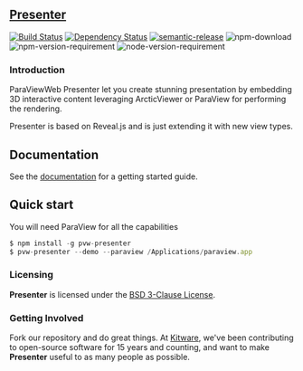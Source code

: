 ## [Presenter](http://slides.com/sebastienjourdain/p#/)

[![Build Status](https://travis-ci.org/Kitware/pvw-presenter.svg)](https://travis-ci.org/Kitware/pvw-presenter)
[![Dependency Status](https://david-dm.org/kitware/pvw-presenter.svg)](https://david-dm.org/kitware/pvw-presenter)
[![semantic-release](https://img.shields.io/badge/%20%20%F0%9F%93%A6%F0%9F%9A%80-semantic--release-e10079.svg)](https://github.com/semantic-release/semantic-release)
![npm-download](https://img.shields.io/npm/dm/pvw-presenter.svg)
![npm-version-requirement](https://img.shields.io/badge/npm->=3.0.0-brightgreen.svg)
![node-version-requirement](https://img.shields.io/badge/node->=5.0.0-brightgreen.svg)

### Introduction

ParaViewWeb Presenter let you create stunning presentation by embedding 
3D interactive content leveraging ArcticViewer or ParaView for performing
the rendering.

Presenter is based on Reveal.js and is just extending it with new view types.

## Documentation

See the [documentation](http://slides.com/sebastienjourdain/p#/) for a
getting started guide.

## Quick start

You will need ParaView for all the capabilities

```js
$ npm install -g pvw-presenter
$ pvw-presenter --demo --paraview /Applications/paraview.app
```

### Licensing

**Presenter** is licensed under the [BSD 3-Clause License](LICENSE).

### Getting Involved

Fork our repository and do great things. At [Kitware](http://www.kitware.com),
we've been contributing to open-source software for 15 years and counting, and
want to make **Presenter** useful to as many people as possible.
